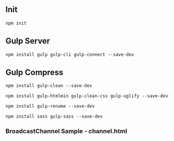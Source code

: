 ## Init

`npm init`

## Gulp Server

`npm install gulp gulp-cli gulp-connect --save-dev`

## Gulp Compress

`npm install gulp-clean --save-dev`

`npm install gulp-htmlmin gulp-clean-css gulp-uglify --save-dev`

`npm install gulp-rename --save-dev`

`npm install sass gulp-sass --save-dev`

### BroadcastChannel Sample - channel.html


